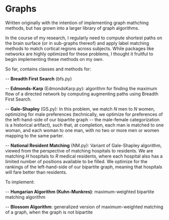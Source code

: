 # Graphs

Written originally with the intention of implementing graph mathching methods, but has grown into a larger library of graph algorithms.

In the course of my research, I regularly need to compute shortest paths on the brain surface (or in sub-graphs thereof) and apply label matching methods to match cortical regions across subjects.  While packages like networkx are highly optimized for these problems, I thought it fruitful to begin implementing these methods on my own.

So far, contains classes and methods for:

-- **Breadth First Search** (bfs.py)

-- **Edmonds-Karp** (EdmondsKarp.py): algorithm for finding the maximum flow of a directed network by computing augmenting paths using Breadth First Search.

-- **Gale-Shapley** (GS.py): In this problem, we match *N* men to *N* women, optimizing for male preferences (technically, we optimize for preferences of the left-hand-side of our bipartite graph -- the male-female categorization is a historical artifact), such that, at completion, each man is matched to one woman, and each woman to one man, with no two or more men or women mapping to the same parter.

-- **National Resident Matching** (NM.py): Variant of Gale-Shapley algorithm, viewed from the perspective of matching hospitals to residents.  We are matching *H* hospitals to *R* medical residents, where each hospital also has a limited number of positions available to be filled.  We optimize for the rankings of the left-hand-side of our bipartite graph, meaning that hospitals will fare better than residents.
 
 To implement:
 
 -- **Hungarian Algorithm (Kuhn-Munkres)**: maximum-weighted bipartite matching algorithm
 
 -- **Blossom Algorithm**: generalized version of maximum-weighted matching of a graph, when the graph is not bipartite
